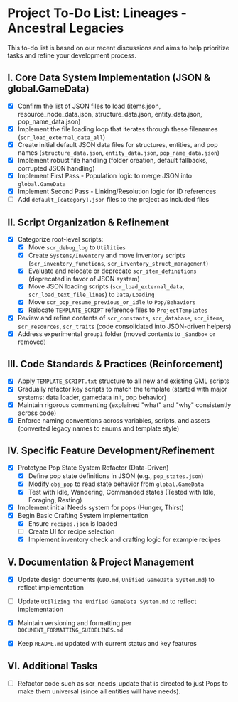# Project To-Do List: Lineages - Ancestral Legacies

This to-do list is based on our recent discussions and aims to help prioritize tasks and refine your development process.

## I. Core Data System Implementation (JSON & global.GameData)

- [x] Confirm the list of JSON files to load (items.json, resource_node_data.json, structure_data.json, entity_data.json, pop_name_data.json)
- [x] Implement the file loading loop that iterates through these filenames (`scr_load_external_data_all`)
- [x] Create initial default JSON data files for structures, entities, and pop names (`structure_data.json`, `entity_data.json`, `pop_name_data.json`)
- [x] Implement robust file handling (folder creation, default fallbacks, corrupted JSON handling)
- [x] Implement First Pass - Population logic to merge JSON into `global.GameData`
- [x] Implement Second Pass - Linking/Resolution logic for ID references
- [ ] Add `default_[category].json` files to the project as included files

## II. Script Organization & Refinement

- [x] Categorize root-level scripts:
  - [x] Move `scr_debug_log` to `Utilities`
  - [x] Create `Systems/Inventory` and move inventory scripts (`scr_inventory_functions`, `scr_inventory_struct_management`)
  - [x] Evaluate and relocate or deprecate `scr_item_definitions` (deprecated in favor of JSON system)
  - [x] Move JSON loading scripts (`scr_load_external_data`, `scr_load_text_file_lines`) to `Data/Loading`
  - [x] Move `scr_pop_resume_previous_or_idle` to `Pop/Behaviors`
  - [x] Relocate `TEMPLATE_SCRIPT` reference files to `ProjectTemplates`
- [x] Review and refine contents of `scr_constants`, `scr_database`, `scr_items`, `scr_resources`, `scr_traits` (code consolidated into JSON-driven helpers)
- [x] Address experimental `group1` folder (moved contents to `_Sandbox` or removed)

## III. Code Standards & Practices (Reinforcement)

- [x] Apply `TEMPLATE_SCRIPT.txt` structure to all new and existing GML scripts
- [x] Gradually refactor key scripts to match the template (started with major systems: data loader, gamedata init, pop behavior)
- [x] Maintain rigorous commenting (explained "what" and "why" consistently across code)
- [x] Enforce naming conventions across variables, scripts, and assets (converted legacy names to enums and template style)

## IV. Specific Feature Development/Refinement

- [x] Prototype Pop State System Refactor (Data-Driven)
  - [x] Define pop state definitions in JSON (e.g., `pop_states.json`)
  - [x] Modify `obj_pop` to read state behavior from `global.GameData`
  - [x] Test with Idle, Wandering, Commanded states (Tested with Idle, Foraging, Resting)
- [x] Implement initial Needs system for pops (Hunger, Thirst)
- [x] Begin Basic Crafting System Implementation
  - [x] Ensure `recipes.json` is loaded
  - [ ] Create UI for recipe selection
  - [x] Implement inventory check and crafting logic for example recipes

## V. Documentation & Project Management

- [x] Update design documents (`GDD.md`, `Unified GameData System.md`) to reflect implementation
- [ ] Update `Utilizing the Unified GameData System.md` to reflect implementation
- [x] Maintain versioning and formatting per `DOCUMENT_FORMATTING_GUIDELINES.md`
- [x] Keep `README.md` updated with current status and key features


## VI. Additional Tasks
- [ ] Refactor code such as scr_needs_update that is directed to just Pops to make them universal (since all entities will have needs).

